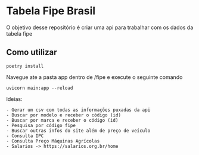 # Tabela Fipe Brasil

<p>O objetivo desse repositório é criar uma api para trabalhar com os dados da tabela fipe</p>

## Como utilizar

```
poetry install
```

Navegue ate a pasta app dentro de /fipe e execute o seguinte comando
```
uvicorn main:app --reload
```


Ideias:

    - Gerar um csv com todas as informações puxadas da api
    - Buscar por modelo e receber o código (id)
    - Buscar por marca e receber o código (id)
    - Pesquisa por código fipe
    - Buscar outras infos do site além de preço de veículo
    - Consulta IPC
    - Consulta Preço Máquinas Agrícolas
    - Salarios -> https://salarios.org.br/home

